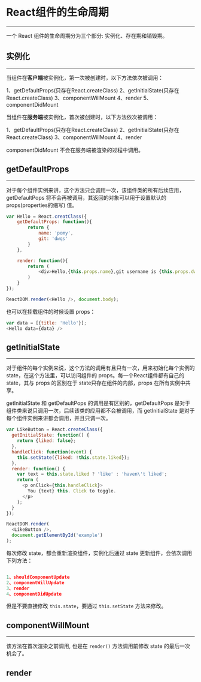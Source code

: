 # React组件的生命周期

---

一个 React 组件的生命周期分为三个部分: 实例化、存在期和销毁期。

## 实例化

---

当组件在**客户端**被实例化，第一次被创建时，以下方法依次被调用：

1、getDefaultProps(只存在React.createClass)
2、getInitialState(只存在React.createClass)
3、componentWillMount
4、render
5、componentDidMount

当组件在**服务端**被实例化，首次被创建时，以下方法依次被调用：

1、getDefaultProps(只存在React.createClass)
2、getInitialState(只存在React.createClass)
3、componentWillMount
4、render

componentDidMount 不会在服务端被渲染的过程中调用。

## getDefaultProps

---

对于每个组件实例来讲，这个方法只会调用一次，该组件类的所有后续应用，getDefaultPops 将不会再被调用，其返回的对象可以用于设置默认的 props(properties的缩写) 值。

```javascript
var Hello = React.creatClass({
    getDefaultProps: function(){
        return {
            name: 'pomy',
            git: 'dwqs'
        }
    },

    render: function(){
        return (
            <div>Hello,{this.props.name},git username is {this.props.dwqs}</div>
        )
    }
});

ReactDOM.render(<Hello />, document.body);
```

也可以在挂载组件的时候设置 props：

```javascript
var data = [{title: 'Hello'}];
<Hello data={data} />

```

## getInitialState

---

对于组件的每个实例来说，这个方法的调用有且只有一次，用来初始化每个实例的 state，在这个方法里，可以访问组件的 props。每一个React组件都有自己的 state，其与 props 的区别在于 state只存在组件的内部，props 在所有实例中共享。

getInitialState 和 getDefaultPops 的调用是有区别的，getDefaultPops 是对于组件类来说只调用一次，后续该类的应用都不会被调用，而 getInitialState 是对于每个组件实例来讲都会调用，并且只调一次。

```javascript
var LikeButton = React.createClass({
  getInitialState: function() {
    return {liked: false};
  },
  handleClick: function(event) {
    this.setState({liked: !this.state.liked});
  },
  render: function() {
    var text = this.state.liked ? 'like' : 'haven\'t liked';
    return (
      <p onClick={this.handleClick}>
        You {text} this. Click to toggle.
      </p>
    );
  }
});

ReactDOM.render(
  <LikeButton />,
  document.getElementById('example')
);

```

每次修改 state，都会重新渲染组件，实例化后通过 state 更新组件，会依次调用下列方法：

```javascript

1、shouldComponentUpdate
2、componentWillUpdate
3、render
4、componentDidUpdate

```

但是不要直接修改 `this.state`，要通过 `this.setState` 方法来修改。

## componentWillMount

---

该方法在首次渲染之前调用, 也是在 `render()` 方法调用前修改 state 的最后一次机会了。

## render

